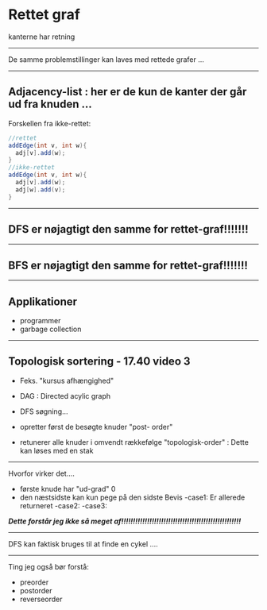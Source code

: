 # Rettet graf
kanterne har retning

----------------------------------------------

De samme problemstillinger kan laves med rettede grafer ...

----------------------------------------------

## Adjacency-list : her er de kun de kanter der går ud fra knuden ...
Forskellen fra ikke-rettet:
```java
//rettet
addEdge(int v, int w){
  adj[v].add(w);
}
//ikke-rettet
addEdge(int v, int w){
  adj[v].add(w);
  adj[w].add(v);
}
```

----------------------------------------------

## DFS er nøjagtigt den samme  for rettet-graf!!!!!!!

----------------------------------------------

## BFS er nøjagtigt den samme  for rettet-graf!!!!!!!

----------------------------------------------

## Applikationer
- programmer
- garbage collection

----------------------------------------------

## Topologisk sortering - 17.40 video 3

- Feks. "kursus afhængighed"

- DAG : Directed acylic graph
- DFS søgning...
- opretter først de besøgte knuder "post- order"
- retunerer alle knuder i omvendt rækkefølge "topologisk-order" : Dette kan løses med en stak

----------------------------------------------
Hvorfor virker det....
- første knude har "ud-grad" 0
- den næstsidste kan kun pege på den sidste
Bevis
-case1: Er allerede returneret
-case2:
-case3:

***Dette forstår jeg ikke så meget af!!!!!!!!!!!!!!!!!!!!!!!!!!!!!!!!!!!!!!!!!!!!!!!!!!!***

----------------------------------------------

DFS kan faktisk bruges til at finde en cykel ....

----------------------------------------------

Ting jeg også bør forstå:
- preorder
- postorder
- reverseorder
